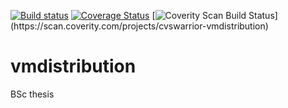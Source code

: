 [![Build status](https://travis-ci.org/cvswarrior/vmdistribution.svg?branch=master)](https://travis-ci.org/cvswarrior/vmdistribution)
[![Coverage Status](https://coveralls.io/repos/iluwatar/java-design-patterns/badge.svg?branch=master)](https://coveralls.io/r/iluwatar/java-design-patterns?branch=master)
[![Coverity Scan Build Status]("https://scan.coverity.com/projects/7065/badge.svg")](https://scan.coverity.com/projects/cvswarrior-vmdistribution)

# vmdistribution
BSc thesis

